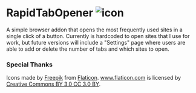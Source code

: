 # RapidTabOpener ![icon][logo]

[logo]: https://github.com/cedricium/RapidTabsOpener/raw/master/icons/tabs-24.png "tabs"

A simple browser addon that opens the most frequently used sites in a single click of a button. Currently is hardcoded to open sites that I use for work, but future versions will include a "Settings" page where users are able to add or delete the number of tabs and which sites to open.

### Special Thanks
Icons made by [Freepik](http://www.freepik.com) from [Flaticon](http://www.flaticon.com). www.flaticon.com is licensed by [Creative Commons BY 3.0 CC 3.0 BY](http://creativecommons.org/licenses/by/3.0/).